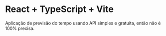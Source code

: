 # React + TypeScript + Vite

Aplicação de previsão do tempo usando API simples e gratuita, então não é 100% precisa.
